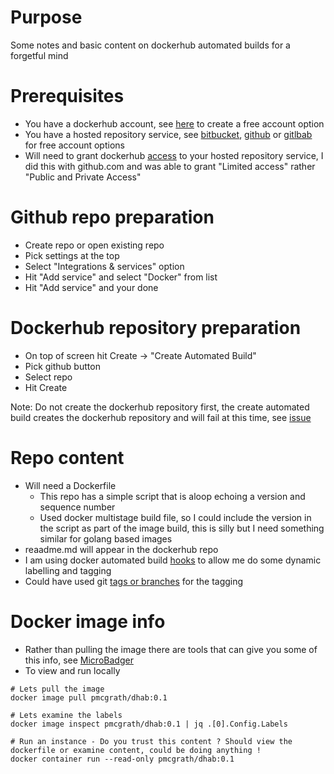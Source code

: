 # Purpose
Some notes and basic content on dockerhub automated builds for a forgetful mind



# Prerequisites
- You have a dockerhub account, see [here](https://hub.docker.com/) to create a free account option
- You have a hosted repository service, see [bitbucket](https://bitbucket.org/), [github](https://github.com/) or [gitlbab](https://about.gitlab.com/) for free account options
- Will need to grant dockerhub [access](https://docs.docker.com/docker-hub/github/#linking-docker-hub-to-a-github-account) to your hosted repository service, I did this with github.com and was able to grant "Limited access" rather "Public and Private Access"



# Github repo preparation
- Create repo or open existing repo
- Pick settings at the top
- Select "Integrations & services" option
- Hit "Add service" and select "Docker" from list
- Hit "Add service" and your done



# Dockerhub repository preparation
- On top of screen hit Create -> "Create Automated Build"
- Pick github button
- Select repo
- Hit Create

Note: Do not create the dockerhub repository first, the create automated build creates the dockerhub repository and will fail at this time, see [issue](https://github.com/docker/hub-feedback/issues/450#issuecomment-15509724://github.com/docker/hub-feedback/issues/450#issuecomment-155097245)



# Repo content
- Will need a Dockerfile
	- This repo has a simple script that is aloop echoing a version and sequence number
	- Used docker multistage build file, so I could include the version in the script as part of the image build, this is silly but I need something similar for golang based images
- reaadme.md will appear in the dockerhub repo
- I am using docker automated build [hooks](https://docs.docker.com/docker-cloud/builds/advanced/#custom-build-phase-hooks) to allow me do some dynamic labelling and tagging
- Could have used git [tags or branches](https://docs.docker.com/docker-hub/builds/) for the tagging



# Docker image info
- Rather than pulling the image there are tools that can give you some of this info, see [MicroBadger](https://microbadger.com/images/pmcgrath/dhab)
- To view and run locally

```
# Lets pull the image
docker image pull pmcgrath/dhab:0.1

# Lets examine the labels
docker image inspect pmcgrath/dhab:0.1 | jq .[0].Config.Labels

# Run an instance - Do you trust this content ? Should view the dockerfile or examine content, could be doing anything !
docker container run --read-only pmcgrath/dhab:0.1
```
